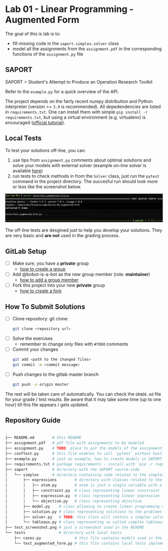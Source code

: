 # Lab 01 - Linear Programming - Augmented Form

The goal of this is lab is to:

* fill missing code in the `saport.simplex.solver` class
* model all the assignments from the `assignment.pdf` in the corresponding functions of the `assignment.py` file

## SAPORT

SAPORT = Student's Attempt to Produce an Operation Research Toolkit

Refer to the `example.py` for a quick overview of the API.

The project depends on the fairly recent numpy distribution and Python interpreter (version >= `3.9` is recommended). All depedendencies are listed in `requirements.txt`. One can install them with simple `pip install -r requirements.txt`, but using a virtual environment (e.g. virtualenv) is encouraged ([official tutorial](https://docs.python.org/3/tutorial/venv.html)). 

## Local Tests

To test your solutions off-line, you can:
1) use tips from `assignment.py` comments about optimal solutions and solve your models with external solver (example on-line solver is available [here](https://online-optimizer.appspot.com/?model=builtin:default.mod))
2) run tests to check methods in from the `Solver` class, just run the `pytest` command in the project directory.
   The succesful run should look more or less like the screenshot below.

 ![obraz.png](./test_screenshot.png)

The off-line tests are desgined just to help you develop your solutions. They are very basic and **are not** used in the grading process.  

## GitLab Setup 

* [ ] Make sure, you have a **private** group 
  * [how to create a group](https://docs.gitlab.com/ee/user/group/#create-a-group)
* [ ] Add @bobot-is-a-bot as the new group member (role: **maintainer**)
  * [how to add a group member](https://docs.gitlab.com/ee/user/group/#add-users-to-a-group)
* [ ] Fork this project into your new **private** group
  * [how to create a fork](https://docs.gitlab.com/ee/user/project/repository/forking_workflow.html#creating-a-fork)

## How To Submit Solutions

* [ ] Clone repository: git clone:
    ```bash 
    git clone <repository url>
    ```
* [ ] Solve the exercises 
    * remember to change only files with `#TODO` comments
* [ ] Commit your changes
    ```bash
    git add <path to the changed files>
    git commit -m <commit message>
    ```
* [ ] Push changes to the gitlab master branch
    ```bash
    git push -u origin master
    ```

The rest will be taken care of automatically. You can check the `GRADE.md` file for your grade / test results. Be aware that it may take some time (up to one hour) till this file appears / gets updated.  

## Repository Guide

```bash
.
├── README.md        # this README
├── assignment.pdf   # pdf file with assignments to be modeled
├── assignment.py    # TODO: place to put the models of the assignments
├── conftest.py      # this file enables to call `pytest` without hustle
├── example.py       # just an example, how to create models in SAPORT
├── requirements.txt # package requirements - install with `pip -r requirements.txt`
├── saport           # directory with the SAPORT source-code   
│   └── simplex      # directory containing code related to the simplex algorithm 
│       ├── expressions        # directory with classes related to the linear programming model components 
│       │   ├── atom.py        # atom is just a single variable with a coefficient
│       │   ├── constraint.py  # class representing linear constraint
│       │   ├── expression.py  # class representing linear expression
│       │   └── objective.py   # class representing objective
│       ├── model.py    # class allowing to create linear programming models
│       ├── solution.py # class representing solutions to the problems
│       ├── solver.py   # TODO: this class will contain a simplex solver, you have to fill two methods here
│       └── tableaux.py # class representing so called simplex tableaux
├── test_screenshot.png # just a screenshot used in the README
└── tests               # directory with local tests
    ├── cases.py               # this file contains models used in the local tests
    └── test_augmented_form.py # this file contains local tests implemented using `pytest` library 
```

